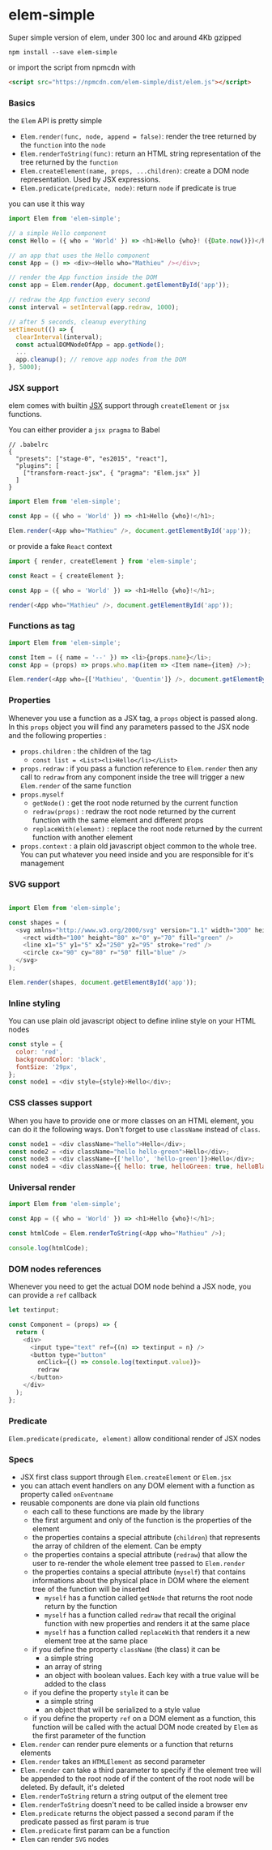 # elem-simple

Super simple version of elem, under 300 loc and around 4Kb gzipped

```
npm install --save elem-simple
```

or import the script from npmcdn with

```html
<script src="https://npmcdn.com/elem-simple/dist/elem.js"></script>
```

### Basics

the `Elem` API is pretty simple

* `Elem.render(func, node, append = false)`: render the tree returned by the `function` into the `node`
* `Elem.renderToString(func)`: return an HTML string representation of the tree returned by the `function`
* `Elem.createElement(name, props, ...children)`: create a DOM node representation. Used by JSX expressions.
* `Elem.predicate(predicate, node)`: return `node` if predicate is true

you can use it this way

```javascript
import Elem from 'elem-simple';

// a simple Hello component
const Hello = ({ who = 'World' }) => <h1>Hello {who}! ({Date.now()})</h1>;

// an app that uses the Hello component
const App = () => <div><Hello who="Mathieu" /></div>;

// render the App function inside the DOM
const app = Elem.render(App, document.getElementById('app'));

// redraw the App function every second
const interval = setInterval(app.redraw, 1000);

// after 5 seconds, cleanup everything
setTimeout(() => {
  clearInterval(interval);
  const actualDOMNodeOfApp = app.getNode();
  ...
  app.cleanup(); // remove app nodes from the DOM
}, 5000);
```

### JSX support

elem comes with builtin [JSX](https://jsx.github.io/) support through `createElement` or `jsx` functions.

You can either provider a `jsx pragma` to Babel

```
// .babelrc
{
  "presets": ["stage-0", "es2015", "react"],
  "plugins": [
    ["transform-react-jsx", { "pragma": "Elem.jsx" }]
  ]
}
```

```javascript
import Elem from 'elem-simple';

const App = ({ who = 'World' }) => <h1>Hello {who}!</h1>;

Elem.render(<App who="Mathieu" />, document.getElementById('app'));
```

or provide a fake `React` context

```javascript
import { render, createElement } from 'elem-simple';

const React = { createElement };

const App = ({ who = 'World' }) => <h1>Hello {who}!</h1>;

render(<App who="Mathieu" />, document.getElementById('app'));
```

### Functions as tag

```javascript
import Elem from 'elem-simple';

const Item = ({ name = '--' }) => <li>{props.name}</li>;
const App = (props) => props.who.map(item => <Item name={item} />);

Elem.render(<App who={['Mathieu', 'Quentin']} />, document.getElementById('app'));
```

### Properties

Whenever you use a function as a JSX tag, a `props` object is passed along. In this `props` object you will find any parameters passed to the JSX node and the following properties :

* `props.children` : the children of the tag
  * `const list = <List><li>Hello</li></List>`
* `props.redraw` : if you pass a function reference to `Elem.render` then any call to `redraw` from any component inside the tree will trigger a new `Elem.render` of the same function
* `props.myself`
  * `getNode()` : get the root node returned by the current function
  * `redraw(props)` : redraw the root node returned by the current function with the same element and different props
  * `replaceWith(element)` : replace the root node returned by the current function with another element
* `props.context` : a plain old javascript object common to the whole tree. You can put whatever you need inside and you are responsible for it's management

### SVG support

```javascript

import Elem from 'elem-simple';

const shapes = (
  <svg xmlns="http://www.w3.org/2000/svg" version="1.1" width="300" height="200">
    <rect width="100" height="80" x="0" y="70" fill="green" />
    <line x1="5" y1="5" x2="250" y2="95" stroke="red" />
    <circle cx="90" cy="80" r="50" fill="blue" />
  </svg>
);

Elem.render(shapes, document.getElementById('app'));
```

### Inline styling

You can use plain old javascript object to define inline style on your HTML nodes

```javascript
const style = {
  color: 'red',
  backgroundColor: 'black',
  fontSize: '29px',
};
const node1 = <div style={style}>Hello</div>;
```

### CSS classes support

When you have to provide one or more classes on an HTML element, you can do it the following ways. Don't forget to use `className` instead of `class`.

```javascript
const node1 = <div className="hello">Hello</div>;
const node2 = <div className="hello hello-green">Hello</div>;
const node3 = <div className={['hello', 'hello-green']}>Hello</div>;
const node4 = <div className={{ hello: true, helloGreen: true, helloBlack: false }}>Hello</div>;
```

### Universal render

```javascript
import Elem from 'elem-simple';

const App = ({ who = 'World' }) => <h1>Hello {who}!</h1>;

const htmlCode = Elem.renderToString(<App who="Mathieu" />);

console.log(htmlCode);
```

### DOM nodes references

Whenever you need to get the actual DOM node behind a JSX node, you can provide a `ref` callback

```javascript
let textinput;

const Component = (props) => {
  return (
    <div>
      <input type="text" ref={(n) => textinput = n} />
      <button type="button"
        onClick={() => console.log(textinput.value)}>
        redraw
      </button>
    </div>
  );
};
```

### Predicate

`Elem.predicate(predicate, element)` allow conditional render of JSX nodes

### Specs

* JSX first class support through `Elem.createElement` or `Elem.jsx`
* you can attach event handlers on any DOM element with a function as property called `onEventname`
* reusable components are done via plain old functions
  * each call to these functions are made by the library
  * the first argument and only of the function is the properties of the element
  * the properties contains a special attribute (`children`) that represents the array of children of the element. Can be empty
  * the properties contains a special attribute (`redraw`) that allow the user to re-render the whole element tree passed to `Elem.render`
  * the properties contains a special attribute (`myself`) that contains informations about the physical place in DOM where the element tree of the function will be inserted
    * `myself` has a function called `getNode` that returns the root node return by the function
    * `myself` has a function called `redraw` that recall the original function with new properties and renders it at the same place
    * `myself` has a function called `replaceWith` that renders it a new element tree at the same place
  * if you define the property `className` (the class) it can be
    * a simple string
    * an array of string
    * an object with boolean values. Each key with a true value will be added to the class
  * if you define the property `style` it can be
    * a simple string
    * an object that will be serialized to a style value
  * if you define the property `ref` on a DOM element as a function, this function will be called with the actual DOM node created by `Elem` as the first parameter of the function
* `Elem.render` can render pure elements or a function that returns elements
* `Elem.render` takes an `HTMLElement` as second parameter
* `Elem.render` can take a third parameter to specify if the element tree will be appended to the root node of if the content of the root node will be deleted. By default, it's deleted
* `Elem.renderToString` return a string output of the element tree
* `Elem.renderToString` doesn't need to be called inside a browser env
* `Elem.predicate` returns the object passed a second param if the predicate passed as first param is true
* `Elem.predicate` first param can be a function
* `Elem` can render `SVG` nodes
